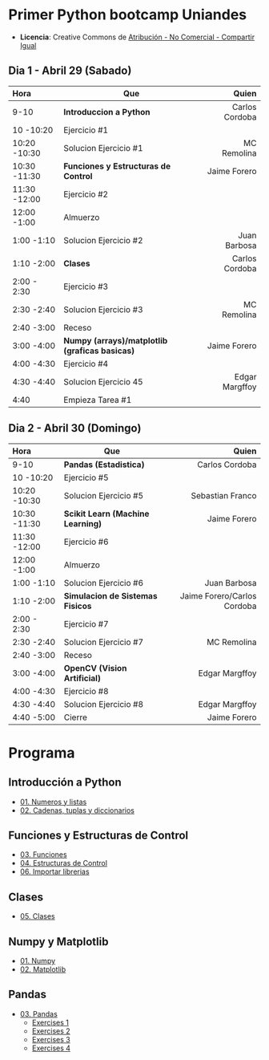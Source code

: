 # Primer Python bootcamp Uniandes

* **Licencia**: Creative Commons de [Atribución - No Comercial - Compartir Igual](http://creativecommons.org/licenses/by-nc-sa/2.5/co/)


## Dia 1 - Abril 29 (Sabado) ###

 Hora |  Que | Quien 
:---- | ----- | ---: | 
9-10 | **Introduccion a Python** | Carlos Cordoba
10     -10:20 | Ejercicio #1  |
10:20  -10:30 | Solucion Ejercicio #1 | MC Remolina
10:30  -11:30 | **Funciones y Estructuras de Control** | Jaime Forero
11:30  -12:00 | Ejercicio #2 |
12:00  -1:00 | Almuerzo |
1:00  -1:10 | Solucion Ejercicio #2 | Juan Barbosa
1:10  -2:00 | **Clases** | Carlos Cordoba
2:00    - 2:30 | Ejercicio #3 |
2:30    -2:40 | Solucion Ejercicio #3 | MC Remolina
2:40    -3:00 | Receso |
3:00    -4:00 | **Numpy (arrays)/matplotlib (graficas basicas)** | Jaime Forero
4:00    -4:30 | Ejercicio #4  |
4:30    -4:40 | Solucion Ejercicio 45 | Edgar Margffoy
4:40          | Empieza Tarea #1|

## Dia 2 - Abril 30 (Domingo) ###

 Hora |  Que | Quien 
:---- | ----- | ---: | 
9-10 | **Pandas (Estadistica)** | Carlos Cordoba
10     -10:20 | Ejercicio #5  |
10:20  -10:30 | Solucion Ejercicio #5 | Sebastian Franco
10:30  -11:30 | **Scikit Learn (Machine Learning)** | Jaime Forero
11:30  -12:00 | Ejercicio #6 |
12:00  -1:00 | Almuerzo |
1:00  -1:10 | Solucion Ejercicio #6 | Juan Barbosa
1:10  -2:00 | **Simulacion de Sistemas Fisicos** | Jaime Forero/Carlos Cordoba
2:00    - 2:30 | Ejercicio #7 |
2:30    -2:40 | Solucion Ejercicio #7 | MC Remolina
2:40    -3:00 | Receso |
3:00    -4:00 | **OpenCV (Vision Artificial)** | Edgar Margffoy
4:00    -4:30 | Ejercicio #8  |
4:30    -4:40 | Solucion Ejercicio #8 | Edgar Margffoy
4:40    -5:00 | Cierre | Jaime Forero

# Programa

## Introducción a Python

* [01. Numeros y listas](http://nbviewer.ipython.org/github/ccordoba12/curso-python/blob/master/Introduccion/01.%20Numeros%20y%20listas.ipynb)
* [02. Cadenas, tuplas y diccionarios](http://nbviewer.ipython.org/github/ccordoba12/curso-python/blob/master/Introduccion/02.%20Cadenas%2C%20tuplas%20y%20diccionarios.ipynb)

## Funciones y Estructuras de Control
* [03. Funciones](http://nbviewer.ipython.org/github/ccordoba12/curso-python/blob/master/Introduccion/03.%20Funciones.ipynb)
* [04. Estructuras de Control](http://nbviewer.ipython.org/github/ccordoba12/curso-python/blob/master/Introduccion/04.%20Estructuras%20de%20Control.ipynb)
* [06. Importar librerias](http://nbviewer.ipython.org/github/ccordoba12/curso-python/blob/master/Introduccion/06.%20Importar%20librerias.ipynb)

## Clases 
* [05. Clases](http://nbviewer.ipython.org/github/ccordoba12/curso-python/blob/master/Introduccion/05.%20Clases.ipynb)



## Numpy y Matplotlib

* [01. Numpy](http://nbviewer.jupyter.org/github/ccordoba12/curso-python/blob/master/Modulos%20cientificos/01.%20Numpy.ipynb)
* [02. Matplotlib](http://nbviewer.ipython.org/github/ccordoba12/curso-python/blob/master/Modulos%20cientificos/02.%20Matplotlib.ipynb)

## Pandas
* [03. Pandas](http://nbviewer.ipython.org/github/ccordoba12/curso-python/blob/master/Modulos%20cientificos/Pandas/03.%20Pandas.ipynb)
  * [Exercises 1](http://nbviewer.ipython.org/github/ccordoba12/curso-python/blob/master/Modulos%20cientificos/Pandas/Exercises-1.ipynb)
  * [Exercises 2](http://nbviewer.ipython.org/github/ccordoba12/curso-python/blob/master/Modulos%20cientificos/Pandas/Exercises-2.ipynb)
  * [Exercises 3](http://nbviewer.ipython.org/github/ccordoba12/curso-python/blob/master/Modulos%20cientificos/Pandas/Exercises-3.ipynb)
  * [Exercises 4](http://nbviewer.ipython.org/github/ccordoba12/curso-python/blob/master/Modulos%20cientificos/Pandas/Exercises-4.ipynb)
